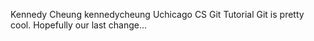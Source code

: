 Kennedy Cheung kennedycheung
Uchicago CS Git Tutorial
Git is pretty cool.
Hopefully our last change...